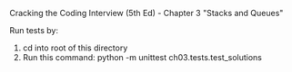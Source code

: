 Cracking the Coding Interview (5th Ed) - Chapter 3 "Stacks and Queues"

Run tests by:
1. cd into root of this directory
2. Run this command: python -m unittest ch03.tests.test_solutions
